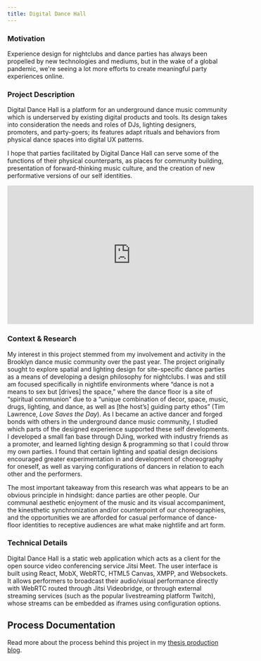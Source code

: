 ```yaml
---
title: Digital Dance Hall
---
```


### Motivation

Experience design for nightclubs and dance parties has always been propelled
by new technologies and mediums, but in the wake of a global pandemic, we're
seeing a lot more efforts to create meaningful party experiences online.

### Project Description

Digital Dance Hall is a platform for an underground dance music community
which is underserved by existing digital products and tools. Its design
takes into consideration the needs and roles of DJs, lighting designers,
promoters, and party-goers; its features adapt rituals and behaviors from
physical dance spaces into digital UX patterns.

I hope that parties facilitated by Digital Dance Hall can serve some of the
functions of their physical counterparts, as places for community building,
presentation of forward-thinking music culture, and the creation of new
performative versions of our self identities.

<iframe width="560" height="315" src="https://www.youtube.com/embed/GmIW81pyY90" frameborder="0" allow="accelerometer; autoplay; encrypted-media; gyroscope; picture-in-picture" allowfullscreen></iframe>

### Context & Research

My interest in this project stemmed from my involvement and activity in the
Brooklyn dance music community over the past year. The project originally
sought to explore spatial and lighting design for site-specific dance parties
as a means of developing a design philosophy for nightclubs. I was and still
am focused specifically in nightlife environments where “dance is not a means
to sex but [drives] the space,” where the dance floor is a site of “spiritual
communion” due to a “unique combination of decor, space, music, drugs,
lighting, and dance, as well as [the host’s] guiding party ethos” (Tim Lawrence,
_Love Saves the Day_). As I became an active dancer and forged bonds with others
in the underground dance music community, I studied which parts of the designed
experience supported these self developments. I developed a small fan base
through DJing, worked with industry friends as a promoter, and learned lighting
design & programming so that I could throw my own parties. I found that certain
lighting and spatial design decisions encouraged greater experimentation in and
development of choreography for oneself, as well as varying configurations of
dancers in relation to each other and the performers.

The most important takeaway from this research was what appears to be an obvious
principle in hindsight: dance parties are other people. Our communal aesthetic
enjoyment of the music and its visual accompaniment, the kinesthetic
synchronization and/or counterpoint of our choreographies, and the opportunities
we are afforded for casual performance of dance-floor identities to receptive
audiences are what make nightlife and art form.

### Technical Details

Digital Dance Hall is a static web application which acts as a client for the open
source video conferencing service Jitsi Meet. The user interface is built using
React, MobX, WebRTC, HTML5 Canvas, XMPP, and Websockets. It allows performers to
broadcast their audio/visual performance directly with WebRTC routed through Jitsi
Videobridge, or through external streaming services (such as the popular
livestreaming platform Twitch), whose streams can be embedded as iframes using
configuration options.

## Process Documentation

Read more about the process behind this project in my
[thesis production blog](/blog/itp/thesis-production).
